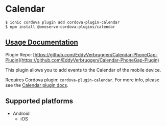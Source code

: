 # Calendar

```text
$ ionic cordova plugin add cordova-plugin-calendar
$ npm install @oneserve-cordova-plugins/calendar
```

## [Usage Documentation](https://oneserve.gitbook.io/oneserve-cordova-plugins/plugins/calendar/)

Plugin Repo: [https://github.com/EddyVerbruggen/Calendar-PhoneGap-Plugin](https://github.com/EddyVerbruggen/Calendar-PhoneGap-Plugin)

This plugin allows you to add events to the Calendar of the mobile device.

Requires Cordova plugin: `cordova-plugin-calendar`. For more info, please see the [Calendar plugin docs](https://github.com/EddyVerbruggen/Calendar-PhoneGap-Plugin).

## Supported platforms

* Android
  * iOS

